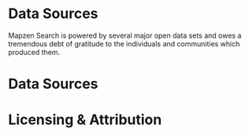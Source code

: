 Data Sources
=============

Mapzen Search is powered by several major open data sets and owes a tremendous debt of gratitude to the individuals and communities which produced them.

# Data Sources

# Licensing & Attribution
